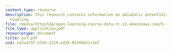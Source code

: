 ```yaml
---
content_type: resource
description: This resource contains information on adiabatic potentials and non-adiabatic
  coupling.
file: /media/https%3A/open-learning-course-data-rc.s3.amazonaws.com/5-73-introductory-quantum-mechanics-i-fall-2005/ea2a47973fe61219ed2805344b51c5ef_ps7.pdf
file_type: application/pdf
resourcetype: Document
title: ps7.pdf
uid: ea2a4797-3fe6-1219-ed28-05344b51c5ef
---
```

